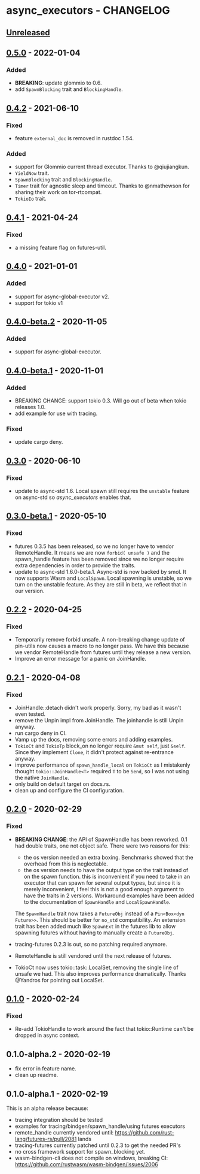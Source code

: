 # async_executors - CHANGELOG


## [Unreleased]

[Unreleased]: https://github.com/najamelan/async_executors/compare/0.5...dev


## [0.5.0] - 2022-01-04

[0.5.0]: https://github.com/najamelan/async_executors/compare/0.4.2..0.5

### Added 

  - **BREAKING**: update glommio to 0.6.
  - add `SpawnBlocking` trait and `BlockingHandle`.


## [0.4.2] - 2021-06-10

[0.4.2]: https://github.com/najamelan/async_executors/compare/0.4.1...0.4.2

### Fixed
  - feature `external_doc` is removed in rustdoc 1.54.

### Added
  - support for Glommio current thread executor. Thanks to @qiujiangkun.
  - `YieldNow` trait.
  - `SpawnBlocking` trait and `BlockingHandle`.
  - `Timer` trait for agnostic sleep and timeout. Thanks to @nmathewson for sharing
    their work on tor-rtcompat.
  - `TokioIo` trait.


## [0.4.1] - 2021-04-24

[0.4.1]: https://github.com/najamelan/async_executors/compare/0.4.0...0.4.1

### Fixed
  - a missing feature flag on futures-util.


## [0.4.0] - 2021-01-01

[0.4.0]: https://github.com/najamelan/async_executors/compare/0.4.0-beta.2...0.4.0

### Added
  - support for async-global-executor v2.
  - support for tokio v1


## [0.4.0-beta.2] - 2020-11-05

[0.4.0-beta.2]: https://github.com/najamelan/async_executors/compare/0.4.0-beta.1...0.4.0-beta.2

### Added
  - support for async-global-executor.


## [0.4.0-beta.1] - 2020-11-01

[0.4.0-beta.1]: https://github.com/najamelan/async_executors/compare/0.3.0...0.4.0-beta.1

### Added
  - BREAKING CHANGE: support tokio 0.3. Will go out of beta when tokio releases 1.0.
  - add example for use with tracing.

### Fixed
  - update cargo deny.


## [0.3.0] - 2020-06-10

[0.3.0]: https://github.com/najamelan/async_executors/compare/0.3.0-beta.1...0.3.0

### Fixed
  - update to async-std 1.6. Local spawn still requires the `unstable` feature on async-std so _async_executors_ enables that.

## [0.3.0-beta.1] - 2020-05-10

[0.3.0-beta.1]: https://github.com/najamelan/async_executors/compare/0.2.2...0.3.0-beta.1

### Fixed
  - futures 0.3.5 has been released, so we no longer have to vendor RemoteHandle. It means we are now `forbid( unsafe )` and
    the spawn_handle feature has been removed since we no longer require extra dependencies in order to provide the traits.
  - update to async-std 1.6.0-beta.1. Async-std is now backed by smol. It now supports Wasm and `LocalSpawn`. Local spawning
    is unstable, so we turn on the unstable feature. As they are still in beta, we reflect that in our version.


## [0.2.2] - 2020-04-25

[0.2.2]: https://github.com/najamelan/async_executors/compare/0.2.1...0.2.2

### Fixed
  - Temporarily remove forbid unsafe. A non-breaking change update of pin-utils now causes a macro to no longer pass.
    We have this because we vendor RemoteHandle from futures until they release a new version.
  - Improve an error message for a panic on JoinHandle.


## [0.2.1] - 2020-04-08

[0.2.1]: https://github.com/najamelan/async_executors/compare/0.2.0...0.2.1

### Fixed
  - JoinHandle::detach didn't work properly. Sorry, my bad as it wasn't even tested.
  - remove the Unpin impl from JoinHandle. The joinhandle is still Unpin anyway.
  - run cargo deny in CI.
  - Vamp up the docs, removing some errors and adding examples.
  - `TokioCt` and `TokioTp` block_on no longer require `&mut self`, just `&self`. Since they
    implement `Clone`, it didn't protect against re-entrance anyway.
  - improve performance of `spawn_handle_local` on `TokioCt` as I mistakenly thought `tokio::JoinHandle<T>`
    required `T` to be `Send`, so I was not using the native `JoinHandle`.
  - only build on default target on docs.rs.
  - clean up and configure the CI configuration.

## [0.2.0] - 2020-02-29

[0.2.0]: https://github.com/najamelan/async_executors/compare/0.1.0...0.2.0

### Fixed
  - **BREAKING CHANGE**: the API of SpawnHandle has been reworked. 0.1 had double traits, one
    not object safe. There were two reasons for this:
    - the os version needed an extra boxing. Benchmarks showed that the overhead from this is neglectable.
    - the os version needs to have the output type on the trait instead of on the spawn function.
      this is inconvenient if you need to take in an executor that can spawn for several output types, but
      since it is merely inconvenient, I feel this is not a good enough argument to have the traits in 2
      versions. Workaround examples have been added to the documentation of `SpawnHandle` and `LocalSpawnHandle`.

    The `SpawnHandle` trait now takes a `FutureObj` instead of a `Pin<Box<dyn Future>>`. This should be better
    for `no_std` compatibility. An extension trait has been added much like `SpawnExt` in the futures lib to
    allow spawning futures without having to manually create a `FutureObj`.

  - tracing-futures 0.2.3 is out, so no patching required anymore.
  - RemoteHandle is still vendored until the next release of futures.
  - TokioCt now uses tokio::task::LocalSet, removing the single line of unsafe we had.
    This also improves performance dramatically. Thanks @Yandros for pointing out
    LocalSet.

## [0.1.0] - 2020-02-24

[0.1.0]: https://github.com/najamelan/async_executors/compare/0.1.0-alpha.2...0.1.0

### Fixed
  - Re-add TokioHandle to work around the fact that tokio::Runtime can't be dropped in async context.

## 0.1.0-alpha.2 - 2020-02-19

  - fix error in feature name.
  - clean up readme.

## 0.1.0-alpha.1 - 2020-02-19

This is an alpha release because:

  - tracing integration should be tested
  - examples for tracing/bindgen/spawn_handle/using futures executors
  - remote_handle currently vendored until: https://github.com/rust-lang/futures-rs/pull/2081 lands
  - tracing-futures currently patched until 0.2.3 to get the needed PR's
  - no cross framework support for spawn_blocking yet.
  - wasm-bindgen-cli does not compile on windows, breaking CI: https://github.com/rustwasm/wasm-bindgen/issues/2006



